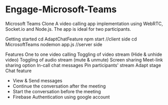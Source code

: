 # Engage-Microsoft-Teams

Microsoft Teams Clone
A video calling app implementation using WebRTC, Socket.io and Node.js. The app is ideal for two participants.

Getting started
cd AdaptChatFeature
npm start //client side
cd MicrosoftTeams
nodemon app.js //server side

Features
One to one video calling
Toggling of video stream (Hide & unhide video)
Toggling of audio stream (mute & unmute)
Screen sharing
Meet-link sharing option
In-call chat messages
Pin participants' stream
Adapt stage Chat feature
- View & Send messages
- Continue the conversation after the meeting
- Start the conversation before the meeting
- Firebase Authentication using google account

